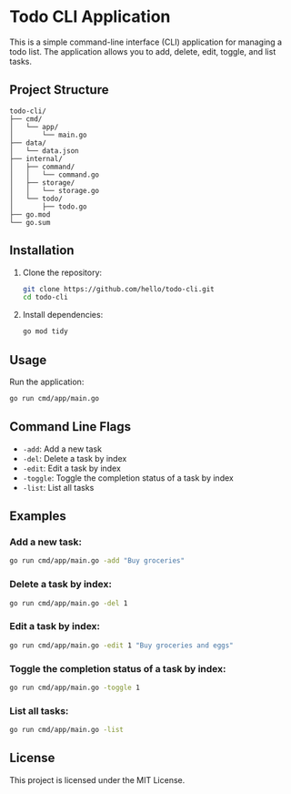 # Todo CLI Application

This is a simple command-line interface (CLI) application for managing a todo list. The application allows you to add, delete, edit, toggle, and list tasks.

## Project Structure

```
todo-cli/
├── cmd/
│   └── app/
│       └── main.go
├── data/
│   └── data.json
├── internal/
│   ├── command/
│   │   └── command.go
│   ├── storage/
│   │   └── storage.go
│   └── todo/
│       ├── todo.go
├── go.mod
└── go.sum
```

## Installation

1. Clone the repository:

   ```sh
   git clone https://github.com/hello/todo-cli.git
   cd todo-cli
   ```

2. Install dependencies:
   ```sh
   go mod tidy
   ```

## Usage

Run the application:

```sh
go run cmd/app/main.go
```

## Command Line Flags

- `-add`: Add a new task
- `-del`: Delete a task by index
- `-edit`: Edit a task by index
- `-toggle`: Toggle the completion status of a task by index
- `-list`: List all tasks

## Examples

### Add a new task:

```sh
go run cmd/app/main.go -add "Buy groceries"
```

### Delete a task by index:

```sh
go run cmd/app/main.go -del 1
```

### Edit a task by index:

```sh
go run cmd/app/main.go -edit 1 "Buy groceries and eggs"
```

### Toggle the completion status of a task by index:

```sh
go run cmd/app/main.go -toggle 1
```

### List all tasks:

```sh
go run cmd/app/main.go -list
```

## License

This project is licensed under the MIT License.
